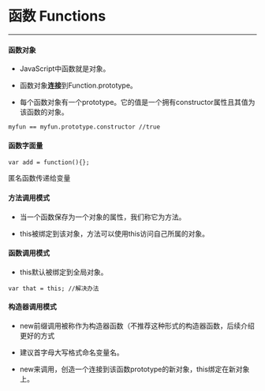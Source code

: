 # 函数 Functions
---

#### 函数对象

- JavaScript中函数就是对象。

- 函数对象**连接**到Function.prototype。

- 每个函数对象有一个prototype。它的值是一个拥有constructor属性且其值为该函数的对象。
```
myfun == myfun.prototype.constructor //true
```

#### 函数字面量

```
var add = function(){};
```
匿名函数传递给变量

#### 方法调用模式

- 当一个函数保存为一个对象的属性，我们称它为方法。

- this被绑定到该对象，方法可以使用this访问自己所属的对象。

#### 函数调用模式

- this默认被绑定到全局对象。
````
var that = this; //解决办法
````

#### 构造器调用模式

- new前缀调用被称作为构造器函数（不推荐这种形式的构造器函数，后续介绍更好的方式

- 建议首字母大写格式命名变量名。

- new来调用，创造一个连接到该函数prototype的新对象，this绑定在新对象上。
